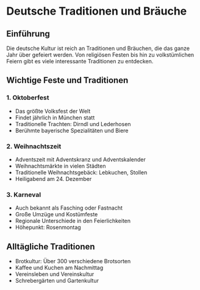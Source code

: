 # Deutsche Traditionen und Bräuche

## Einführung

Die deutsche Kultur ist reich an Traditionen und Bräuchen, die das ganze Jahr über gefeiert werden. Von religiösen Festen bis hin zu volkstümlichen Feiern gibt es viele interessante Traditionen zu entdecken.

## Wichtige Feste und Traditionen

### 1. Oktoberfest

- Das größte Volksfest der Welt
- Findet jährlich in München statt
- Traditionelle Trachten: Dirndl und Lederhosen
- Berühmte bayerische Spezialitäten und Biere

### 2. Weihnachtszeit

- Adventszeit mit Adventskranz und Adventskalender
- Weihnachtsmärkte in vielen Städten
- Traditionelle Weihnachtsgebäck: Lebkuchen, Stollen
- Heiligabend am 24. Dezember

### 3. Karneval

- Auch bekannt als Fasching oder Fastnacht
- Große Umzüge und Kostümfeste
- Regionale Unterschiede in den Feierlichkeiten
- Höhepunkt: Rosenmontag

## Alltägliche Traditionen

- Brotkultur: Über 300 verschiedene Brotsorten
- Kaffee und Kuchen am Nachmittag
- Vereinsleben und Vereinskultur
- Schrebergärten und Gartenkultur
